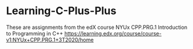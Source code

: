 # Learning-C-Plus-Plus
These are assignments from the edX course 
NYUx CPP.PRG.1
Introduction to Programming in C++
https://learning.edx.org/course/course-v1:NYUx+CPP.PRG.1+3T2020/home

